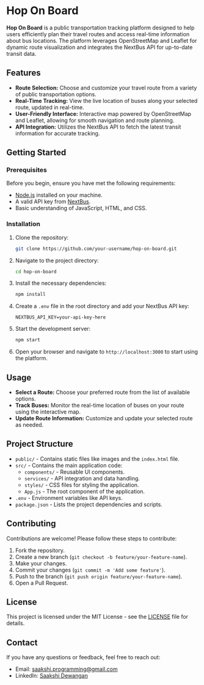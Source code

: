 # Hop On Board

**Hop On Board** is a public transportation tracking platform designed to help users efficiently plan their travel routes and access real-time information about bus locations. The platform leverages OpenStreetMap and Leaflet for dynamic route visualization and integrates the NextBus API for up-to-date transit data.

## Features

- **Route Selection:** Choose and customize your travel route from a variety of public transportation options.
- **Real-Time Tracking:** View the live location of buses along your selected route, updated in real-time.
- **User-Friendly Interface:** Interactive map powered by OpenStreetMap and Leaflet, allowing for smooth navigation and route planning.
- **API Integration:** Utilizes the NextBus API to fetch the latest transit information for accurate tracking.

## Getting Started

### Prerequisites

Before you begin, ensure you have met the following requirements:

- [Node.js](https://nodejs.org/en/) installed on your machine.
- A valid API key from [NextBus](https://www.nextbus.com).
- Basic understanding of JavaScript, HTML, and CSS.

### Installation

1. Clone the repository:

   ```bash
   git clone https://github.com/your-username/hop-on-board.git
   ```

2. Navigate to the project directory:

   ```bash
   cd hop-on-board
   ```

3. Install the necessary dependencies:

   ```bash
   npm install
   ```

4. Create a `.env` file in the root directory and add your NextBus API key:

   ```plaintext
   NEXTBUS_API_KEY=your-api-key-here
   ```

5. Start the development server:

   ```bash
   npm start
   ```

6. Open your browser and navigate to `http://localhost:3000` to start using the platform.

## Usage

- **Select a Route:** Choose your preferred route from the list of available options.
- **Track Buses:** Monitor the real-time location of buses on your route using the interactive map.
- **Update Route Information:** Customize and update your selected route as needed.

## Project Structure

- `public/` - Contains static files like images and the `index.html` file.
- `src/` - Contains the main application code:
  - `components/` - Reusable UI components.
  - `services/` - API integration and data handling.
  - `styles/` - CSS files for styling the application.
  - `App.js` - The root component of the application.
- `.env` - Environment variables like API keys.
- `package.json` - Lists the project dependencies and scripts.

## Contributing

Contributions are welcome! Please follow these steps to contribute:

1. Fork the repository.
2. Create a new branch (`git checkout -b feature/your-feature-name`).
3. Make your changes.
4. Commit your changes (`git commit -m 'Add some feature'`).
5. Push to the branch (`git push origin feature/your-feature-name`).
6. Open a Pull Request.

## License

This project is licensed under the MIT License - see the [LICENSE](LICENSE) file for details.

## Contact

If you have any questions or feedback, feel free to reach out:

- Email: [saakshi.programming@gmail.com](mailto:saakshi.programming@gmail.com)
- LinkedIn: [Saakshi Dewangan](https://www.linkedin.com/in/saakshi-dewangan-39629724a/)
